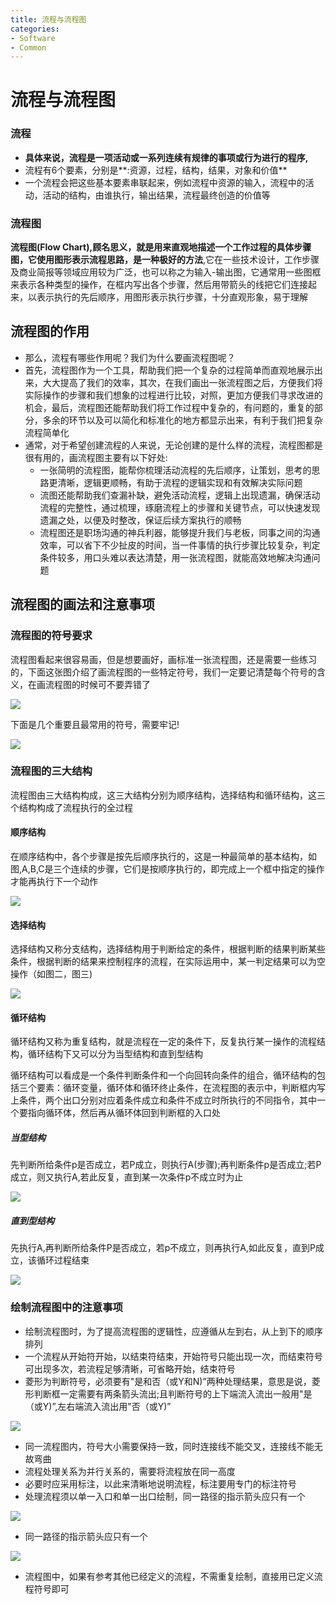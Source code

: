 ```yaml
---
title: 流程与流程图
categories:
- Software
- Common
---
```

# 流程与流程图

### 流程

- **具体来说，流程是一项活动或一系列连续有规律的事项或行为进行的程序,**
- 流程有6个要素，分别是**:资源，过程，结构，结果，对象和价值**
- 一个流程会把这些基本要素串联起来，例如流程中资源的输入，流程中的活动，活动的结构，由谁执行，输出结果，流程最终创造的价值等

### 流程图

**流程图(Flow Chart),顾名思义，就是用来直观地描述一个工作过程的具体步骤图，它使用图形表示流程思路，是一种极好的方法**,它在一些技术设计，工作步骤及商业简报等领域应用较为广泛，也可以称之为输入-输出图，它通常用一些图框来表示各种类型的操作，在框内写出各个步骤，然后用带箭头的线把它们连接起来，以表示执行的先后顺序，用图形表示执行步骤，十分直观形象，易于理解

## 流程图的作用

- 那么，流程有哪些作用呢？我们为什么要画流程图呢？
- 首先，流程图作为一个工具，帮助我们把一个复杂的过程简单而直观地展示出来，大大提高了我们的效率，其次，在我们画出一张流程图之后，方便我们将实际操作的步骤和我们想象的过程进行比较，对照，更加方便我们寻求改进的机会，最后，流程图还能帮助我们将工作过程中复杂的，有问题的，重复的部分，多余的环节以及可以简化和标准化的地方都显示出来，有利于我们把复杂流程简单化
- 通常，对于希望创建流程的人来说，无论创建的是什么样的流程，流程图都是很有用的，画流程图主要有以下好处:
    - 一张简明的流程图，能帮你梳理活动流程的先后顺序，让策划，思考的思路更清晰，逻辑更顺畅，有助于流程的逻辑实现和有效解决实际问题
    - 流图还能帮助我们查漏补缺，避免活动流程，逻辑上出现遗漏，确保活动流程的完整性，通过梳理，琢磨流程上的步骤和关键节点，可以快速发现遗漏之处，以便及时整改，保证后续方案执行的顺畅
    - 流程图还是职场沟通的神兵利器，能够提升我们与老板，同事之间的沟通效率，可以省下不少扯皮的时间，当一件事情的执行步骤比较复杂，判定条件较多，用口头难以表达清楚，用一张流程图，就能高效地解决沟通问题

## 流程图的画法和注意事项

###  流程图的符号要求

流程图看起来很容易画，但是想要画好，画标准一张流程图，还是需要一些练习的，下面这张图介绍了画流程图的一些特定符号，我们一定要记清楚每个符号的含义，在画流程图的时候可不要弄错了

![](https://raw.githubusercontent.com/LuShan123888/Files/main/Pictures/2020-12-10-2020-11-07-X7y4YOrIB7e87T7WZtkg.png)

下面是几个重要且最常用的符号，需要牢记!

![](https://raw.githubusercontent.com/LuShan123888/Files/main/Pictures/2020-12-10-2020-11-07-LrMPHmEnePlIj2qS6pwf.png)

### 流程图的三大结构

流程图由三大结构构成，这三大结构分别为顺序结构，选择结构和循环结构，这三个结构构成了流程执行的全过程

#### 顺序结构

在顺序结构中，各个步骤是按先后顺序执行的，这是一种最简单的基本结构，如图,A,B,C是三个连续的步骤，它们是按顺序执行的，即完成上一个框中指定的操作才能再执行下一个动作

![](https://raw.githubusercontent.com/LuShan123888/Files/main/Pictures/2020-12-10-2020-11-15-hjFmHbCxKBoZpe9DVsI7.png)

#### 选择结构

选择结构又称分支结构，选择结构用于判断给定的条件，根据判断的结果判断某些条件，根据判断的结果来控制程序的流程，在实际运用中，某一判定结果可以为空操作（如图二，图三)

![](https://raw.githubusercontent.com/LuShan123888/Files/main/Pictures/2020-12-10-2020-11-07-PcwjOKCgxQUkfNZHoSdw.png)

#### 循环结构

循环结构又称为重复结构，就是流程在一定的条件下，反复执行某一操作的流程结构，循环结构下又可以分为当型结构和直到型结构

循环结构可以看成是一个条件判断条件和一个向回转向条件的组合，循环结构的包括三个要素：循环变量，循环体和循环终止条件，在流程图的表示中，判断框内写上条件，两个出口分别对应着条件成立和条件不成立时所执行的不同指令，其中一个要指向循环体，然后再从循环体回到判断框的入口处

##### 当型结构

先判断所给条件p是否成立，若P成立，则执行A(步骤);再判断条件p是否成立;若P成立，则又执行A,若此反复，直到某一次条件p不成立时为止

![](https://raw.githubusercontent.com/LuShan123888/Files/main/Pictures/2020-12-10-2020-11-07-4BAcj38qNfQpI3iRN4Xq.png)

##### 直到型结构

先执行A,再判断所给条件P是否成立，若p不成立，则再执行A,如此反复，直到P成立，该循环过程结束

![](https://raw.githubusercontent.com/LuShan123888/Files/main/Pictures/2020-12-10-2020-11-07-mNBrQSNv6CZ4WiHpBIYd.png)

### 绘制流程图中的注意事项

- 绘制流程图时，为了提高流程图的逻辑性，应遵循从左到右，从上到下的顺序排列
- 一个流程从开始符开始，以结束符结束，开始符号只能出现一次，而结束符号可出现多次，若流程足够清晰，可省略开始，结束符号
- 菱形为判断符号，必须要有"是和否（或Y和N)”两种处理结果，意思是说，菱形判断框一定需要有两条箭头流出;且判断符号的上下端流入流出一般用"是（或Y)”,左右端流入流出用"否（或Y)”

![](https://raw.githubusercontent.com/LuShan123888/Files/main/Pictures/2020-12-10-2020-11-07-wBLyLaruirfw0iSUZJcS.png)

- 同一流程图内，符号大小需要保持一致，同时连接线不能交叉，连接线不能无故弯曲
- 流程处理关系为并行关系的，需要将流程放在同一高度
- 必要时应采用标注，以此来清晰地说明流程，标注要用专门的标注符号
- 处理流程须以单一入口和单一出口绘制，同一路径的指示箭头应只有一个

![](https://raw.githubusercontent.com/LuShan123888/Files/main/Pictures/2020-12-10-2020-11-07-LRY2PLhrwwkwr6LxGX9G.png)

- 同一路径的指示箭头应只有一个

![](https://raw.githubusercontent.com/LuShan123888/Files/main/Pictures/2020-12-10-2020-11-07-7UJ9EaZLp285DKCZ5jfX.png)

- 流程图中，如果有参考其他已经定义的流程，不需重复绘制，直接用已定义流程符号即可